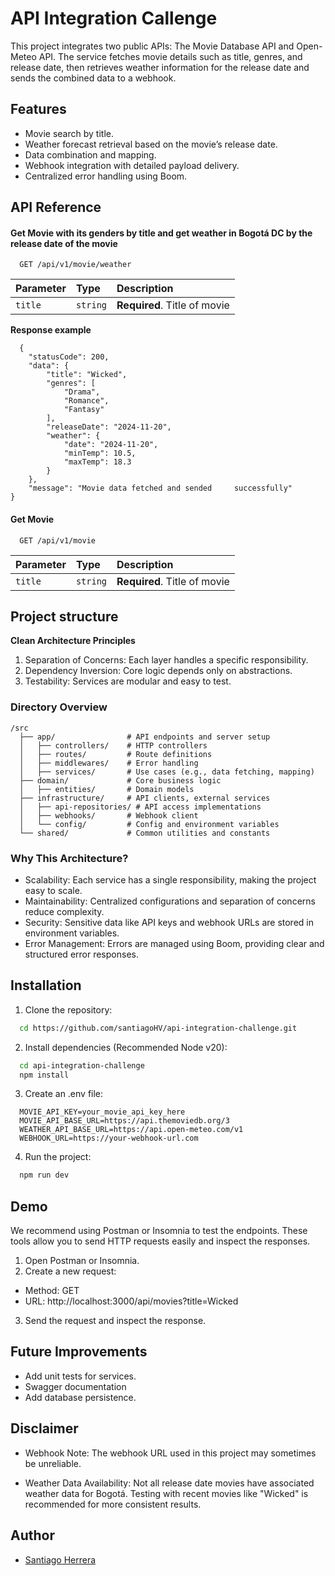 
# API Integration Callenge

This project integrates two public APIs: The Movie Database API and Open-Meteo API. The service fetches movie details such as title, genres, and release date, then retrieves weather information for the release date and sends the combined data to a webhook.

## Features

- Movie search by title.
- Weather forecast retrieval based on the movie’s release date.
- Data combination and mapping.
- Webhook integration with detailed payload delivery.
- Centralized error handling using Boom.


## API Reference

#### Get Movie with its genders by title and get weather in Bogotá DC by the release date of the movie

```http
  GET /api/v1/movie/weather
```

| Parameter | Type     | Description                |
| :-------- | :------- | :------------------------- |
| `title` | `string` | **Required**. Title of movie |

**Response example**
```
  {
    "statusCode": 200,
    "data": {
        "title": "Wicked",
        "genres": [
            "Drama",
            "Romance",
            "Fantasy"
        ],
        "releaseDate": "2024-11-20",
        "weather": {
            "date": "2024-11-20",
            "minTemp": 10.5,
            "maxTemp": 18.3
        }
    },
    "message": "Movie data fetched and sended     successfully"
}
```

#### Get Movie

```http
  GET /api/v1/movie
```

| Parameter | Type     | Description                |
| :-------- | :------- | :------------------------- |
| `title` | `string` | **Required**. Title of movie |

## Project structure

**Clean Architecture Principles**

1. Separation of Concerns: Each layer handles a specific responsibility.
2. Dependency Inversion: Core logic depends only on abstractions.
3. Testability: Services are modular and easy to test.

### Directory Overview
```
/src
  ├── app/                # API endpoints and server setup
  │   ├── controllers/    # HTTP controllers
  │   ├── routes/         # Route definitions
  │   ├── middlewares/    # Error handling
  │   ├── services/       # Use cases (e.g., data fetching, mapping)
  ├── domain/             # Core business logic
  │   ├── entities/       # Domain models
  ├── infrastructure/     # API clients, external services
  │   ├── api-repositories/ # API access implementations
  │   ├── webhooks/       # Webhook client
  │   └── config/         # Config and environment variables
  └── shared/             # Common utilities and constants
```

### Why This Architecture?

- Scalability: Each service has a single responsibility, making the project easy to scale.
- Maintainability: Centralized configurations and separation of concerns reduce complexity.
- Security: Sensitive data like API keys and webhook URLs are stored in environment variables.
- Error Management: Errors are managed using Boom, providing clear and structured error responses.
## Installation

1. Clone the repository:

```bash
  cd https://github.com/santiagoHV/api-integration-challenge.git
```
    
2. Install dependencies (Recommended Node v20):

```bash
  cd api-integration-challenge
  npm install
```

3. Create an .env file:

```
  MOVIE_API_KEY=your_movie_api_key_here
  MOVIE_API_BASE_URL=https://api.themoviedb.org/3
  WEATHER_API_BASE_URL=https://api.open-meteo.com/v1
  WEBHOOK_URL=https://your-webhook-url.com
```

4. Run the project:

```bash
  npm run dev
```
## Demo

We recommend using Postman or Insomnia to test the endpoints. These tools allow you to send HTTP requests easily and inspect the responses.

1. Open Postman or Insomnia.
2. Create a new request:
* Method: GET
* URL: http://localhost:3000/api/movies?title=Wicked
3. Send the request and inspect the response.


## Future Improvements

* Add unit tests for services.
* Swagger documentation
* Add database persistence.
## Disclaimer

* Webhook Note: The webhook URL used in this project may sometimes be unreliable.

* Weather Data Availability: Not all release date movies have associated weather data for Bogotá. Testing with recent movies like "Wicked" is recommended for more consistent results.
## Author

- [Santiago Herrera](www.linkedin.com/in/s-herrera-v)